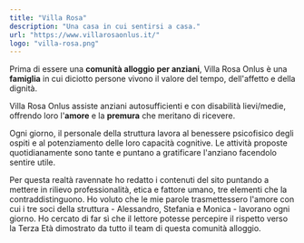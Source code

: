 ```yaml
---
title: "Villa Rosa"
description: "Una casa in cui sentirsi a casa."
url: "https://www.villarosaonlus.it/"
logo: "villa-rosa.png"
---
```


Prima di essere una **comunità alloggio per anziani**, Villa Rosa Onlus è una **famiglia** in cui diciotto persone vivono il valore del tempo, dell'affetto e della dignità.

Villa Rosa Onlus assiste anziani autosufficienti e con disabilità lievi/medie, offrendo loro l'**amore** e la **premura** che meritano di ricevere.

Ogni giorno, il personale della struttura lavora al benessere psicofisico degli ospiti e al potenziamento delle loro capacità cognitive. Le attività proposte quotidianamente sono tante e puntano a gratificare l'anziano facendolo sentire utile.

Per questa realtà ravennate ho redatto i contenuti del sito puntando a mettere in rilievo professionalità, etica e fattore umano, tre elementi che la contraddistinguono. Ho voluto che le mie parole trasmettessero l'amore con cui i tre soci della struttura - Alessandro, Stefania e Monica - lavorano ogni giorno. Ho cercato di far sì che il lettore potesse percepire il rispetto verso la Terza Età dimostrato da tutto il team di questa comunità alloggio.

